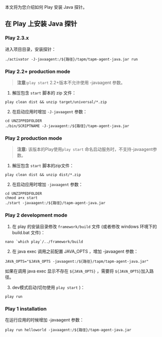 本文将为您介绍如何 Play 安装 Java 探针。

##  在 Play 上安装 Java 探针

### Play 2.3.x

进入项目目录，安装探针：

```
./activator -J-javaagent:/${路径}/tapm/tapm-agent-java.jar run
```

### Play 2.2+ production mode

> **注意:**`play start` 2.2+版本不允许使用  -javaagent  参数。

1. 解压包含 `start` 脚本的 zip 文件：

```
play clean dist && unzip target/universal/*.zip
```

2. 在启动应用时增加 `-J-javaagent` 参数：

```
cd UNZIPPEDFOLDER
./bin/SCRIPTNAME -J-javaagent:/${路径}/tapm-agent-java.jar
```

### Play 2 production mode

> **注意:** 该版本的Play使用`play start` 命名启动服务时，不支持-javaagent参数。

1. 解压包含 `start` 脚本的zip文件：

```
play clean dist && unzip dist/*.zip
```

2. 在启动应用时增加 `-javaagent` 参数：

```
cd UNZIPPEDFOLDER
chmod a+x start
./start -javaagent:/${路径}/tapm-agent-java.jar
```

### Play 2 development mode

1. 在 play 的安装目录修改 `framework/build`  文件 (或者修改 windows 环境下的 build.bat 文件)：

```
nano `which play`/../framework/build
```

2. 在 java exec 调用之前配置 JAVA_OPTS ，增加 -javaagent 参数：

```
JAVA_OPTS="$JAVA_OPTS -javaagent:/${路径}/tapm/tapm-agent-java.jar"
```

如果在调用 java exec 显示不存在 `${JAVA_OPTS}` ，需要将 `${JAVA_OPTS}`加入路径。

3. dev模式启动(切勿使用 `play start` )：

```
play run
```

### Play 1 installation

在运行应用的时候增加 -javaagent 参数：

```
play run helloworld -javaagent:/${路径}/tapm-agent-java.jar
```


